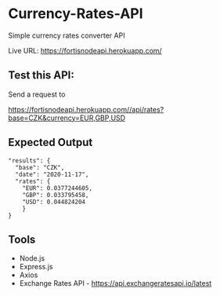 # Currency-Rates-API

Simple currency rates converter API

Live URL: https://fortisnodeapi.herokuapp.com/

## Test this API:

Send a request to

https://fortisnodeapi.herokuapp.com//api/rates?base=CZK&currency=EUR,GBP,USD

## Expected Output

```
"results": {
  "base": "CZK",
  "date": "2020-11-17",
  "rates": {
    "EUR": 0.0377244605,
    "GBP": 0.033795458,
    "USD": 0.044824204
    }
}
```

## Tools

- Node.js
- Express.js
- Axios
- Exchange Rates API - https://api.exchangeratesapi.io/latest
